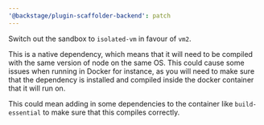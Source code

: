 ```yaml
---
'@backstage/plugin-scaffolder-backend': patch
---
```


Switch out the sandbox to `isolated-vm` in favour of `vm2`.

This is a native dependency, which means that it will need to be compiled with the same version of node on the same OS. This could cause some issues when running in Docker for instance, as you will need to make sure that the dependency is installed and compiled inside the docker container that it will run on.

This could mean adding in some dependencies to the container like `build-essential` to make sure that this compiles correctly.

